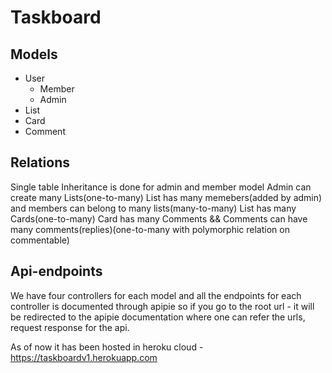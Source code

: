 # Taskboard

## Models

* User
  *	Member
  *	Admin
* List
* Card
* Comment

## Relations

Single table Inheritance is done for admin and member model
Admin can create many Lists(one-to-many)
List has many memebers(added by admin) and members can belong to many lists(many-to-many)
List has many Cards(one-to-many)
Card has many Comments && Comments can have many comments(replies)(one-to-many with polymorphic relation on commentable)

## Api-endpoints

We have four controllers for each model
and all the endpoints for each controller is documented through apipie
so if you go to the root url - it will be redirected to the apipie documentation where one can refer the urls, request response for the api.

As of now it has been hosted in heroku cloud - https://taskboardv1.herokuapp.com
